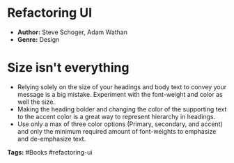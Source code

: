 # Refactoring UI
- **Author:** Steve Schoger, Adam Wathan
- **Genre:** Design

# Size isn't everything
- Relying solely on the size of your headings and body text to convey your message is a big mistake. Experiment with the font-weight and color as well the size.
- Making the heading bolder and changing the color of the supporting text to the accent color is a great way to represent hierarchy in headings.
- Use only a max of three color options (Primary, secondary, and accent) and only the minimum required amount of font-weights to emphasize and de-emphasize text.

**Tags:** #Books #refactoring-ui